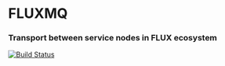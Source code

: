 # FLUXMQ

### Transport between service nodes in FLUX ecosystem

[![Build Status](https://github.com/sneiko/fluxmq/actions/workflows/build.yml/badge.svg)](https://github.com/sneiko/fluxmq/actions/workflows/build.yml)

